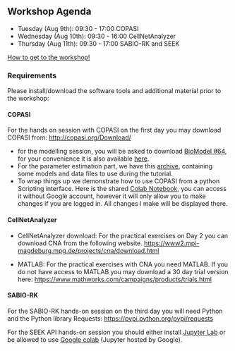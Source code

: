 
## Workshop Agenda

* Tuesday (Aug 9th): 09:30 - 17:00 COPASI
* Wednesday (Aug 10th): 09:30 - 16:00 CellNetAnalyzer 
* Thursday (Aug 11th): 09:30 - 17:00 SABIO-RK and SEEK


[How to get to the workshop!](get_there.html)

### Requirements

Please install/download the software tools and additional material prior to the workshop:

#### COPASI

For the hands on session with COPASI on the first day you may download COPASI from: <http://copasi.org/Download/>


 * for the modelling session, you will be asked to download 
   [BioModel #64](https://www.ebi.ac.uk/biomodels/BIOMD0000000064), for your convenience it is also available [here](BIOMD0000000064_url.xml). 
 * For the parameter estimation part, we have this [archive](2020-09-22_-_Copasi_PE.zip), containing some models and data files to use during the tutorial.
 * To wrap things up we demonstrate how to use COPASI from a python
   Scripting interface. Here is the shared 
   [Colab Notebook](https://colab.research.google.com/drive/19qW5bsxsGjExeaJPt51k9BByJJAkfMtQ?usp=sharing), you 
   can access it without Google account, however it will only allow 
   you to make changes if you are logged in. All changes I make will 
   be displayed there. 
 

#### CellNetAnalyzer

- CellNetAnalyzer download: For the practical exercises on Day 2 you can download CNA from the following website.
<https://www2.mpi-magdeburg.mpg.de/projects/cna/download.html>

- MATLAB: For the practical exercises with CNA you need MATLAB.
If you do not have access to MATLAB you may download a
30 day trial version here:
<https://www.mathworks.com/campaigns/products/trials.html>

#### SABIO-RK
For the SABIO-RK hands-on session on the third day you will need Python and the Python library Requests: <https://pypi.python.org/pypi/requests>

For the SEEK API hands-on session you should either install [Jupyter Lab](https://jupyter.org/install) or be allowed to use [Google colab](https://colab.research.google.com/) (Jupyter hosted by Google).
